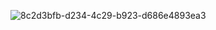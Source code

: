 ![8c2d3bfb-d234-4c29-b923-d686e4893ea3](https://user-images.githubusercontent.com/126025896/228094782-10d644e7-6f9b-4f44-87f6-fcc4e97669b8.jpg)


